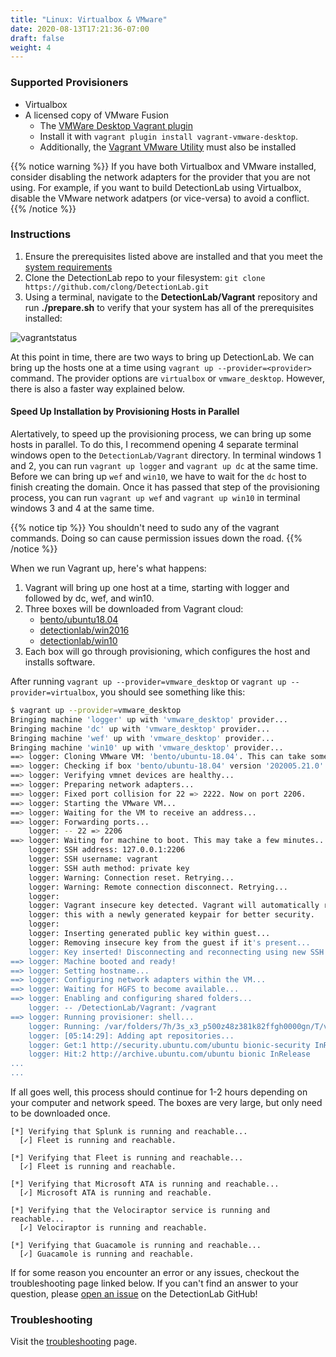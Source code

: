 ```yaml
---
title: "Linux: Virtualbox & VMware"
date: 2020-08-13T17:21:36-07:00
draft: false
weight: 4
---
```


### Supported Provisioners
* Virtualbox
* A licensed copy of VMware Fusion
  * The [VMWare Desktop Vagrant plugin](https://www.vagrantup.com/docs/providers/vmware/installation) 
  * Install it with `vagrant plugin install vagrant-vmware-desktop`.
  * Additionally, the [Vagrant VMware Utility](https://www.vagrantup.com/docs/vmware/vagrant-vmware-utility.html) must also be installed

{{% notice warning %}}
If you have both Virtualbox and VMware installed, consider disabling the network adapters for the provider that you are not using. For example, if you want to build DetectionLab using Virtualbox, disable the VMware network adatpers (or vice-versa) to avoid a conflict.
{{% /notice %}}

### Instructions
1. Ensure the prerequisites listed above are installed and that you meet the [system requirements](http://detectionlab.network/introduction/prerequisites/)
2. Clone the DetectionLab repo to your filesystem: `git clone https://github.com/clong/DetectionLab.git`
3. Using a terminal, navigate to the **DetectionLab/Vagrant** repository and run **./prepare.sh** to verify that your system has all of the prerequisites installed:

![vagrantstatus](../../images/prepare_mac_linux.png)

At this point in time, there are two ways to bring up DetectionLab. We can bring up the hosts one at a time using `vagrant up --provider=<provider>` command. The provider options are `virtualbox` or `vmware_desktop`. However, there is also a faster way explained below.

#### Speed Up Installation by Provisioning Hosts in Parallel
Alertatively, to speed up the provisioning process, we can bring up some hosts in parallel. To do this, I recommend opening 4 separate terminal windows open to the `DetectionLab/Vagrant` directory. In terminal windows 1 and 2, you can run `vagrant up logger` and `vagrant up dc` at the same time. Before we can bring up `wef` and `win10`, we have to wait for the `dc` host to finish creating the domain. Once it has passed that step of the provisioning process, you can run `vagrant up wef` and `vagrant up win10` in terminal windows 3 and 4 at the same time.

{{% notice tip %}}
You shouldn't need to sudo any of the vagrant commands. Doing so can cause permission issues down the road.
{{% /notice %}}

When we run Vagrant up, here's what happens:

1. Vagrant will bring up one host at a time, starting with logger and followed by dc, wef, and win10. 
2. Three boxes will be downloaded from Vagrant cloud:
    * [bento/ubuntu18.04](https://app.vagrantup.com/bento/boxes/ubuntu-18.04)
    * [detectionlab/win2016](https://app.vagrantup.com/detectionlab/boxes/win2016)
    * [detectionlab/win10](https://app.vagrantup.com/detectionlab/boxes/win10)
3. Each box will go through provisioning, which configures the host and installs software. 

After running `vagrant up --provider=vmware_desktop` or `vagrant up --provider=virtualbox`, you should see something like this:

```bash
$ vagrant up --provider=vmware_desktop
Bringing machine 'logger' up with 'vmware_desktop' provider...
Bringing machine 'dc' up with 'vmware_desktop' provider...
Bringing machine 'wef' up with 'vmware_desktop' provider...
Bringing machine 'win10' up with 'vmware_desktop' provider...
==> logger: Cloning VMware VM: 'bento/ubuntu-18.04'. This can take some time...
==> logger: Checking if box 'bento/ubuntu-18.04' version '202005.21.0' is up to date...
==> logger: Verifying vmnet devices are healthy...
==> logger: Preparing network adapters...
==> logger: Fixed port collision for 22 => 2222. Now on port 2206.
==> logger: Starting the VMware VM...
==> logger: Waiting for the VM to receive an address...
==> logger: Forwarding ports...
    logger: -- 22 => 2206
==> logger: Waiting for machine to boot. This may take a few minutes...
    logger: SSH address: 127.0.0.1:2206
    logger: SSH username: vagrant
    logger: SSH auth method: private key
    logger: Warning: Connection reset. Retrying...
    logger: Warning: Remote connection disconnect. Retrying...
    logger:
    logger: Vagrant insecure key detected. Vagrant will automatically replace
    logger: this with a newly generated keypair for better security.
    logger:
    logger: Inserting generated public key within guest...
    logger: Removing insecure key from the guest if it's present...
    logger: Key inserted! Disconnecting and reconnecting using new SSH key...
==> logger: Machine booted and ready!
==> logger: Setting hostname...
==> logger: Configuring network adapters within the VM...
==> logger: Waiting for HGFS to become available...
==> logger: Enabling and configuring shared folders...
    logger: -- /DetectionLab/Vagrant: /vagrant
==> logger: Running provisioner: shell...
    logger: Running: /var/folders/7h/3s_x3_p500z48z381k82ffgh0000gn/T/vagrant-shell20200813-58692-1fm4ylc.sh
    logger: [05:14:29]: Adding apt repositories...
    logger: Get:1 http://security.ubuntu.com/ubuntu bionic-security InRelease [88.7 kB]
    logger: Hit:2 http://archive.ubuntu.com/ubuntu bionic InRelease
...
...
```

If all goes well, this process should continue for 1-2 hours depending on your computer and network speed. The boxes are very large, but only need to be downloaded once. 

```text
[*] Verifying that Splunk is running and reachable...
  [✓] Fleet is running and reachable.

[*] Verifying that Fleet is running and reachable...
  [✓] Fleet is running and reachable.

[*] Verifying that Microsoft ATA is running and reachable...
  [✓] Microsoft ATA is running and reachable.

[*] Verifying that the Velociraptor service is running and reachable...
  [✓] Velociraptor is running and reachable.

[*] Verifying that Guacamole is running and reachable...
  [✓] Guacamole is running and reachable.
```

If for some reason you encounter an error or any issues, checkout the troubleshooting page linked below. If you can't find an answer to your question, please [open an issue](https://github.com/clong/DetectionLab/issues) on the DetectionLab GitHub!

### Troubleshooting
Visit the [troubleshooting](../troubleshooting/) page.